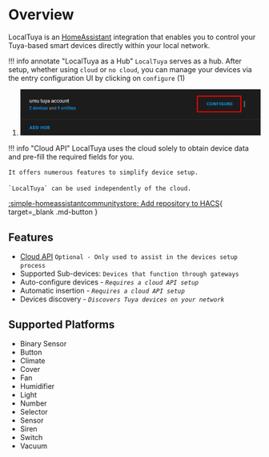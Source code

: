 # Overview
LocalTuya is an [HomeAssistant](https://www.home-assistant.io/) integration that enables you to control your Tuya-based smart devices directly within your local network. 

!!! info annotate "LocalTuya as a Hub"
    `LocalTuya` serves as a hub. After setup, whether using `cloud` or `no cloud`, you can manage your devices via the entry configuration UI by clicking on `configure` (1)

1. ![](images/configure.png)
 
!!! info "Cloud API"
    LocalTuya uses the cloud solely to obtain device data and pre-fill the required fields for you.

    It offers numerous features to simplify device setup.

    `LocalTuya` can be used independently of the cloud.

[:simple-homeassistantcommunitystore: Add repository to HACS](https://my.home-assistant.io/redirect/hacs_repository/?category=integration&repository=hass-localtuya&owner=xZetsubou){ target=_blank .md-button }

## Features
<!-- - Supported protocols: `3.1`, `3.2`, `3.3`, `3.4`, and `3.5` -->
- [Cloud API](/cloud_api) `Optional - Only used to assist in the devices setup process`
- Supported Sub-devices: `Devices that function through gateways`
- Auto-configure devices - *`Requires a cloud API setup`*
- Automatic insertion - *`Requires a cloud API setup`*
- Devices discovery - *`Discovers Tuya devices on your network`* 

## Supported Platforms
- Binary Sensor
- Button
- Climate
- Cover
- Fan
- Humidifier
- Light
- Number
- Selector
- Sensor
- Siren
- Switch
- Vacuum
